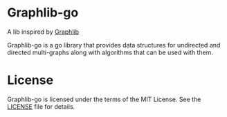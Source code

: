 # Graphlib-go

A lib inspired by [Graphlib](https://github.com/dagrejs/graphlib)

Graphlib-go is a go library that provides data structures for undirected
and directed multi-graphs along with algorithms that can be used with them.

# License

Graphlib-go is licensed under the terms of the MIT License. See the
[LICENSE](LICENSE) file for details.
